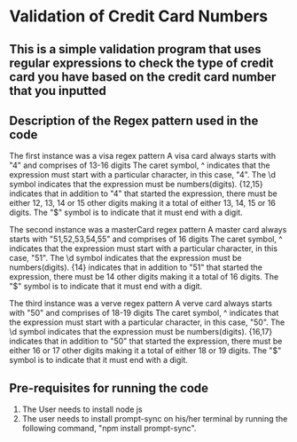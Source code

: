# Validation of Credit Card Numbers

## This is a simple validation program that uses regular expressions to check the type of credit card you have based on the credit card number that you inputted

## Description of the Regex pattern used in the code

The first instance was a visa regex pattern
A visa card always starts with "4" and comprises of 13-16 digits
The caret symbol, ^ indicates that the expression must start with a particular character, in this case, "4". The \d symbol indicates that the expression must be numbers(digits). {12,15} indicates that in addition to "4" that started the expression, there must be either 12, 13, 14 or 15 other digits making it a total of either 13, 14, 15 or 16 digits. The "$" symbol is to indicate that it must end with a digit.

The second instance was a masterCard regex pattern
A master card always starts with "51,52,53,54,55" and comprises of 16 digits
The caret symbol, ^ indicates that the expression must start with a particular character, in this case, "51". The \d symbol indicates that the expression must be numbers(digits). {14} indicates that in addition to "51" that started the expression, there must be 14 other digits making it a total of 16 digits. The "$" symbol is to indicate that it must end with a digit.

The third instance was a verve regex pattern
A verve card always starts with "50" and comprises of 18-19 digits
The caret symbol, ^ indicates that the expression must start with a particular character, in this case, "50". The \d symbol indicates that the expression must be numbers(digits). {16,17} indicates that in addition to "50" that started the expression, there must be either 16 or 17 other digits making it a total of either 18 or 19 digits. The "$" symbol is to indicate that it must end with a digit.

## Pre-requisites for running the code

1. The User needs to install node js
2. The user needs to install prompt-sync on his/her terminal by running the following command, "npm install prompt-sync".
